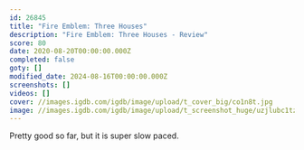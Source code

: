 ```yaml
---
id: 26845
title: "Fire Emblem: Three Houses"
description: "Fire Emblem: Three Houses - Review"
score: 80
date: 2020-08-20T00:00:00.000Z
completed: false
goty: []
modified_date: 2024-08-16T00:00:00.000Z
screenshots: []
videos: []
cover: //images.igdb.com/igdb/image/upload/t_cover_big/co1n8t.jpg
image: //images.igdb.com/igdb/image/upload/t_screenshot_huge/uzjlubc1tzcpvi1hx7ai.jpg
---
```

Pretty good so far, but it is super slow paced.